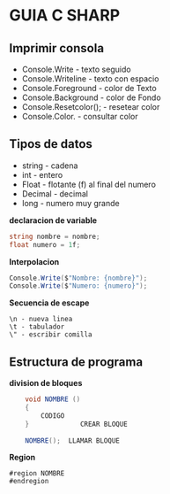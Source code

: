 ﻿   # GUIA C SHARP
   
**Imprimir consola**
-
- Console.Write - texto seguido
- Console.Writeline - texto con espacio
- Console.Foreground - color de Texto
- Console.Background - color de Fondo
- Console.Resetcolor(); - resetear color
- Console.Color. - consultar color 


 **Tipos de datos**
-
- string - cadena
- int - entero
- Float - flotante (f) al final del numero
- Decimal - decimal
- long - numero muy grande

**declaracion de variable**

````csharp   
string nombre = nombre;
float numero = 1f;
````


**Interpolacion**
````csharp
Console.Write($"Nombre: {nombre}");
Console.Write($"Numero: {numero}");
````

**Secuencia de escape**

    \n - nueva linea
    \t - tabulador
    \" - escribir comilla

Estructura de programa
-

**division de bloques**
````csharp
    void NOMBRE () 
    {
        CODIGO 
    }             CREAR BLOQUE
        
    NOMBRE();  LLAMAR BLOQUE
````
**Region**
````csharpc
#region NOMBRE
#endregion
````




